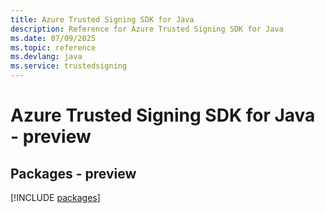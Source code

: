 ```yaml
---
title: Azure Trusted Signing SDK for Java
description: Reference for Azure Trusted Signing SDK for Java
ms.date: 07/09/2025
ms.topic: reference
ms.devlang: java
ms.service: trustedsigning
---
```

# Azure Trusted Signing SDK for Java - preview
## Packages - preview
[!INCLUDE [packages](trusted-signing-index.md)]